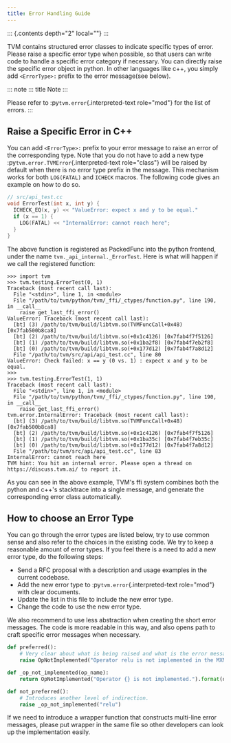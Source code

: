 ```yaml
---
title: Error Handling Guide
---
```


::: {.contents depth="2" local=""}
:::

TVM contains structured error classes to indicate specific types of
error. Please raise a specific error type when possible, so that users
can write code to handle a specific error category if necessary. You can
directly raise the specific error object in python. In other languages
like c++, you simply add `<ErrorType>:` prefix to the error message(see
below).

::: note
::: title
Note
:::

Please refer to :py`tvm.error`{.interpreted-text role="mod"} for the
list of errors.
:::

## Raise a Specific Error in C++

You can add `<ErrorType>:` prefix to your error message to raise an
error of the corresponding type. Note that you do not have to add a new
type :py`tvm.error.TVMError`{.interpreted-text role="class"} will be
raised by default when there is no error type prefix in the message.
This mechanism works for both `LOG(FATAL)` and `ICHECK` macros. The
following code gives an example on how to do so.

``` c
// src/api_test.cc
void ErrorTest(int x, int y) {
  ICHECK_EQ(x, y) << "ValueError: expect x and y to be equal."
  if (x == 1) {
    LOG(FATAL) << "InternalError: cannot reach here";
  }
}
```

The above function is registered as PackedFunc into the python frontend,
under the name `tvm._api_internal._ErrorTest`. Here is what will happen
if we call the registered function:

``` 
>>> import tvm
>>> tvm.testing.ErrorTest(0, 1)
Traceback (most recent call last):
  File "<stdin>", line 1, in <module>
  File "/path/to/tvm/python/tvm/_ffi/_ctypes/function.py", line 190, in __call__
    raise get_last_ffi_error()
ValueError: Traceback (most recent call last):
  [bt] (3) /path/to/tvm/build/libtvm.so(TVMFuncCall+0x48) [0x7fab500b8ca8]
  [bt] (2) /path/to/tvm/build/libtvm.so(+0x1c4126) [0x7fab4f7f5126]
  [bt] (1) /path/to/tvm/build/libtvm.so(+0x1ba2f8) [0x7fab4f7eb2f8]
  [bt] (0) /path/to/tvm/build/libtvm.so(+0x177d12) [0x7fab4f7a8d12]
  File "/path/to/tvm/src/api/api_test.cc", line 80
ValueError: Check failed: x == y (0 vs. 1) : expect x and y to be equal.
>>>
>>> tvm.testing.ErrorTest(1, 1)
Traceback (most recent call last):
  File "<stdin>", line 1, in <module>
  File "/path/to/tvm/python/tvm/_ffi/_ctypes/function.py", line 190, in __call__
    raise get_last_ffi_error()
tvm.error.InternalError: Traceback (most recent call last):
  [bt] (3) /path/to/tvm/build/libtvm.so(TVMFuncCall+0x48) [0x7fab500b8ca8]
  [bt] (2) /path/to/tvm/build/libtvm.so(+0x1c4126) [0x7fab4f7f5126]
  [bt] (1) /path/to/tvm/build/libtvm.so(+0x1ba35c) [0x7fab4f7eb35c]
  [bt] (0) /path/to/tvm/build/libtvm.so(+0x177d12) [0x7fab4f7a8d12]
  File "/path/to/tvm/src/api/api_test.cc", line 83
InternalError: cannot reach here
TVM hint: You hit an internal error. Please open a thread on https://discuss.tvm.ai/ to report it.
```

As you can see in the above example, TVM\'s ffi system combines both the
python and c++\'s stacktrace into a single message, and generate the
corresponding error class automatically.

## How to choose an Error Type

You can go through the error types are listed below, try to use common
sense and also refer to the choices in the existing code. We try to keep
a reasonable amount of error types. If you feel there is a need to add a
new error type, do the following steps:

-   Send a RFC proposal with a description and usage examples in the
    current codebase.
-   Add the new error type to :py`tvm.error`{.interpreted-text
    role="mod"} with clear documents.
-   Update the list in this file to include the new error type.
-   Change the code to use the new error type.

We also recommend to use less abstraction when creating the short error
messages. The code is more readable in this way, and also opens path to
craft specific error messages when necessary.

``` python
def preferred():
    # Very clear about what is being raised and what is the error message.
    raise OpNotImplemented("Operator relu is not implemented in the MXNet frontend")

def _op_not_implemented(op_name):
    return OpNotImplemented("Operator {} is not implemented.").format(op_name)

def not_preferred():
    # Introduces another level of indirection.
    raise _op_not_implemented("relu")
```

If we need to introduce a wrapper function that constructs multi-line
error messages, please put wrapper in the same file so other developers
can look up the implementation easily.
